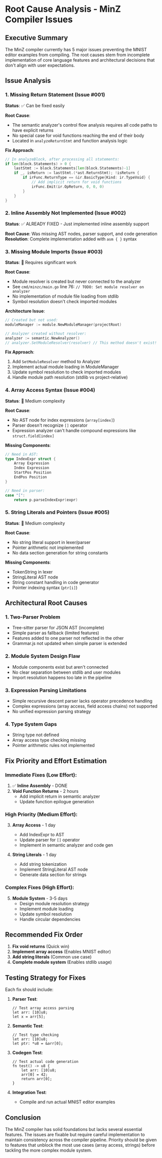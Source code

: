 # Root Cause Analysis - MinZ Compiler Issues

## Executive Summary

The MinZ compiler currently has 5 major issues preventing the MNIST editor examples from compiling. The root causes stem from incomplete implementation of core language features and architectural decisions that don't align with user expectations.

## Issue Analysis

### 1. Missing Return Statement (Issue #001)

**Status**: ✅ Can be fixed easily

**Root Cause**: 
- The semantic analyzer's control flow analysis requires all code paths to have explicit returns
- No special case for void functions reaching the end of their body
- Located in `analyzeReturnStmt` and function analysis logic

**Fix Approach**:
```go
// In analyzeBlock, after processing all statements:
if len(block.Statements) > 0 {
    lastStmt := block.Statements[len(block.Statements)-1]
    if _, isReturn := lastStmt.(*ast.ReturnStmt); !isReturn {
        if irFunc.ReturnType == &ir.BasicType{Kind: ir.TypeVoid} {
            // Add implicit return for void functions
            irFunc.Emit(ir.OpReturn, 0, 0, 0)
        }
    }
}
```

### 2. Inline Assembly Not Implemented (Issue #002)

**Status**: ✅ ALREADY FIXED - Just implemented inline assembly support

**Root Cause**: Was missing AST nodes, parser support, and code generation
**Resolution**: Complete implementation added with `asm { }` syntax

### 3. Missing Module Imports (Issue #003)

**Status**: 🔧 Requires significant work

**Root Cause**:
- Module resolver is created but never connected to the analyzer
- See `cmd/minzc/main.go` line 76: `// TODO: Set module resolver on analyzer`
- No implementation of module file loading from stdlib
- Symbol resolution doesn't check imported modules

**Architecture Issue**:
```go
// Created but not used:
moduleManager := module.NewModuleManager(projectRoot)

// Analyzer created without resolver:
analyzer := semantic.NewAnalyzer()
// analyzer.SetModuleResolver(resolver) // This method doesn't exist!
```

**Fix Approach**:
1. Add `SetModuleResolver` method to Analyzer
2. Implement actual module loading in ModuleManager
3. Update symbol resolution to check imported modules
4. Handle module path resolution (stdlib vs project-relative)

### 4. Array Access Syntax (Issue #004)

**Status**: 🔧 Medium complexity

**Root Cause**:
- No AST node for index expressions (`array[index]`)
- Parser doesn't recognize `[]` operator
- Expression analyzer can't handle compound expressions like `struct.field[index]`

**Missing Components**:
```go
// Need in AST:
type IndexExpr struct {
    Array Expression
    Index Expression
    StartPos Position
    EndPos Position
}

// Need in parser:
case "[":
    return p.parseIndexExpr(expr)
```

### 5. String Literals and Pointers (Issue #005)

**Status**: 🔧 Medium complexity

**Root Cause**:
- No string literal support in lexer/parser
- Pointer arithmetic not implemented
- No data section generation for string constants

**Missing Components**:
- TokenString in lexer
- StringLiteral AST node
- String constant handling in code generator
- Pointer indexing syntax (`ptr[i]`)

## Architectural Root Causes

### 1. **Two-Parser Problem**
- Tree-sitter parser for JSON AST (incomplete)
- Simple parser as fallback (limited features)
- Features added to one parser not reflected in the other
- Grammar.js not updated when simple parser is extended

### 2. **Module System Design Flaw**
- Module components exist but aren't connected
- No clear separation between stdlib and user modules
- Import resolution happens too late in the pipeline

### 3. **Expression Parsing Limitations**
- Simple recursive descent parser lacks operator precedence handling
- Complex expressions (array access, field access chains) not supported
- No unified expression parsing strategy

### 4. **Type System Gaps**
- String type not defined
- Array access type checking missing
- Pointer arithmetic rules not implemented

## Fix Priority and Effort Estimation

### Immediate Fixes (Low Effort):
1. ✅ **Inline Assembly** - DONE
2. **Void Function Returns** - 2 hours
   - Add implicit return in semantic analyzer
   - Update function epilogue generation

### High Priority (Medium Effort):
3. **Array Access** - 1 day
   - Add IndexExpr to AST
   - Update parser for `[]` operator
   - Implement in semantic analyzer and code gen

4. **String Literals** - 1 day
   - Add string tokenization
   - Implement StringLiteral AST node
   - Generate data section for strings

### Complex Fixes (High Effort):
5. **Module System** - 3-5 days
   - Design module resolution strategy
   - Implement module loading
   - Update symbol resolution
   - Handle circular dependencies

## Recommended Fix Order

1. **Fix void returns** (Quick win)
2. **Implement array access** (Enables MNIST editor)
3. **Add string literals** (Common use case)
4. **Complete module system** (Enables stdlib usage)

## Testing Strategy for Fixes

Each fix should include:

1. **Parser Test**:
   ```minz
   // Test array access parsing
   let arr: [10]u8;
   let x = arr[5];
   ```

2. **Semantic Test**:
   ```minz
   // Test type checking
   let arr: [10]u8;
   let ptr: *u8 = &arr[0];
   ```

3. **Codegen Test**:
   ```minz
   // Test actual code generation
   fn test() -> u8 {
       let arr: [10]u8;
       arr[0] = 42;
       return arr[0];
   }
   ```

4. **Integration Test**:
   - Compile and run actual MNIST editor examples

## Conclusion

The MinZ compiler has solid foundations but lacks several essential features. The issues are fixable but require careful implementation to maintain consistency across the compiler pipeline. Priority should be given to features that unblock the most use cases (array access, strings) before tackling the more complex module system.